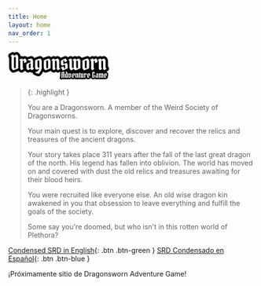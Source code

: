 ```yaml
---
title: Home
layout: home
nav_order: 1
---
```

 <img src="/imagenes/portada/DAG-logo.png" style="zoom:20%;" />
 
> {: .highlight }
>
> You are a Dragonsworn. A member of the Weird Society of Dragonsworns. 
>
> Your main quest is to explore, discover and recover the relics and treasures of the ancient dragons.
>
> Your story takes place 311 years after the fall of the last great dragon of the north. His legend has fallen into oblivion. The world has moved on and covered with dust the old relics and treasures awaiting for their blood heirs.
>
> You were recruited like everyone else. An old wise dragon kin awakened in you that obsession to leave everything and fulfill the goals of the society. 
>
> Some say you're doomed, but who isn't in this rotten  world of Plethora?

[Condensed SRD in English](https://dragonswornrpg.com/SRD-EN.html){: .btn .btn-green }
[SRD Condensado en Español](https://dragonswornrpg.com/SRD-EN.html){: .btn .btn-blue }




¡Próximamente sitio de Dragonsworn Adventure Game!
